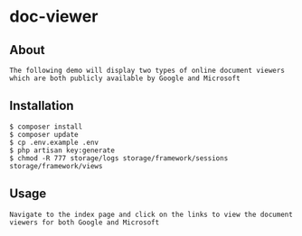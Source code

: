 # doc-viewer

## About
```
The following demo will display two types of online document viewers which are both publicly available by Google and Microsoft
```

## Installation
```
$ composer install
$ composer update
$ cp .env.example .env
$ php artisan key:generate
$ chmod -R 777 storage/logs storage/framework/sessions storage/framework/views
```

## Usage
```
Navigate to the index page and click on the links to view the document viewers for both Google and Microsoft
```